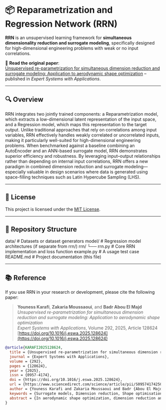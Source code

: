 # 📦 Reparametrization and Regression Network (RRN)

**RRN** is an unsupervised learning framework for **simultaneous dimensionality reduction and surrogate modeling**, specifically designed for high-dimensional engineering problems with weak or no input correlations.

🔗 **Read the original paper**:  
[Unsupervised re-parametrization for simultaneous dimension reduction and surrogate modeling: Application to aerodynamic shape optimization](https://www.sciencedirect.com/science/article/pii/S0957417425022432?dgcid=author) – published in *Expert Systems with Applications*.

---

## 🔍 Overview

RRN integrates two jointly trained components: a Reparametrization model, which extracts a low-dimensional latent representation of the input space, and a Regression model, which maps this representation to the target output. Unlike traditional approaches that rely on correlations among input variables, RRN effectively handles weakly correlated or uncorrelated inputs, making it particularly well-suited for high-dimensional engineering problems. When benchmarked against a baseline combining an AutoEncoder and an ANN-based surrogate model, RRN demonstrates superior efficiency and robustness. By leveraging input–output relationships rather than depending on internal input correlations, RRN offers a new paradigm in combined dimension reduction and surrogate modeling—especially valuable in design scenarios where data is generated using space-filling techniques such as Latin Hypercube Sampling (LHS).

---

## 📜 License

This project is licensed under the [MIT License](LICENSE).

---

## 📁 Repository Structure

data/                 # Datasets or dataset generators
model/                # Regression model architectures (if separate from rrn/)
rrn/
└── rrn.py            # Core RRN implementation and loss function
example.py            # A usage test case
README.md             # Project documentation (this file)

---

## 📚 Reference

If you use RRN in your research or development, please cite the following paper:

> **Youness Karafi**, **Zakaria Moussaoui**, and **Badr Abou El Majd**  
> *Unsupervised re-parametrization for simultaneous dimension reduction and surrogate modeling: Application to aerodynamic shape optimization*  
> *Expert Systems with Applications*, Volume 292, 2025, Article 128624  
> [https://doi.org/10.1016/j.eswa.2025.128624](https://doi.org/10.1016/j.eswa.2025.128624)

```bibtex
@article{KARAFI2025128624,
  title = {Unsupervised re-parametrization for simultaneous dimension reduction and surrogate modeling: Application to aerodynamic shape optimization},
  journal = {Expert Systems with Applications},
  volume = {292},
  pages = {128624},
  year = {2025},
  issn = {0957-4174},
  doi = {https://doi.org/10.1016/j.eswa.2025.128624},
  url = {https://www.sciencedirect.com/science/article/pii/S0957417425022432},
  author = {Youness Karafi and Zakaria Moussaoui and Badr {Abou El Majd}},
  keywords = {Surrogate models, Dimension reduction, Shape optimisation, Aerodynamic, Uncertainty modeling, Artificial neural networks},
  abstract = {In aerodynamic shape optimization, dimension reduction and surrogate modeling are widely recognized for their potential to reduce the computational cost and time associated with computational fluid dynamics simulations and, subsequently, the numerical optimization process. This article introduces a novel unsupervised learning framework called the Reparameterization and Regression Network (RRN). The RRN is designed to simultaneously perform variable transformation for selective dimension reduction and surrogate modeling while constructing a regression model. The model comprises two interdependent sub-models: the reparameterization model, which transforms selected features, and the regression model, which predicts outputs based on the transformed features. Both components are trained jointly using a dataset of input variables and their corresponding outputs. The proposed approach excels in reducing the dimensionality of weakly correlated data while improving the predictive accuracy of surrogate models. Furthermore, it has proven effective and reliable for applications in deterministic and robust optimization. This capability is demonstrated through the aerodynamic optimization of a transonic wing parameterized using the free-form deformation technique.}
}


